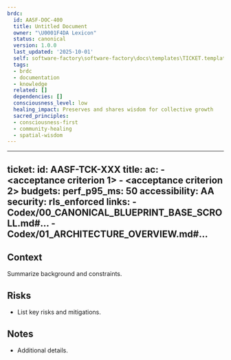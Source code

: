 ```yaml
---
brdc:
  id: AASF-DOC-400
  title: Untitled Document
  owner: "\U0001F4DA Lexicon"
  status: canonical
  version: 1.0.0
  last_updated: '2025-10-01'
  self: software-factory\software-factory\docs\templates\TICKET.template.md
  tags:
  - brdc
  - documentation
  - knowledge
  related: []
  dependencies: []
  consciousness_level: low
  healing_impact: Preserves and shares wisdom for collective growth
  sacred_principles:
  - consciousness-first
  - community-healing
  - spatial-wisdom
---
```


---
ticket:
  id: AASF-TCK-XXX
  title: <problem statement>
  ac:
    - <acceptance criterion 1>
    - <acceptance criterion 2>
  budgets:
    perf_p95_ms: 50
    accessibility: AA
    security: rls_enforced
  links:
    - Codex/00_CANONICAL_BLUEPRINT_BASE_SCROLL.md#...
    - Codex/01_ARCHITECTURE_OVERVIEW.md#...
---

## Context
Summarize background and constraints.

## Risks
- List key risks and mitigations.

## Notes
- Additional details.
